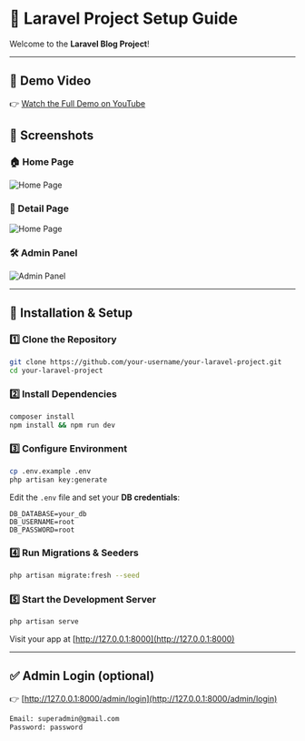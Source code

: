 # 🚀 Laravel Project Setup Guide

Welcome to the **Laravel Blog Project**! 

---

## 🎥 Demo Video

👉 [Watch the Full Demo on YouTube](https://www.youtube.com/watch?v=VeNfHj6MhgA&t=9025s&ab_channel=TraversyMedia)

## 📸 Screenshots


### 🏠 Home Page
![Home Page](https://usairticket.com/wp-content/uploads/2025/07/screencapture-127-0-0-1-8000-2025-07-29-12_43_06.png)

### 🚀 Detail Page
![Home Page](https://usairticket.com/wp-content/uploads/2025/07/screencapture-127-0-0-1-8000-blogposts-100-2025-07-29-12_43_15.png)

### 🛠️ Admin Panel
![Admin Panel](https://usairticket.com/wp-content/uploads/2025/07/screencapture-127-0-0-1-8000-admin-blogposts-2025-07-29-12_41_29.png)

---

## 🚦 Installation & Setup

### 1️⃣ Clone the Repository

```bash
git clone https://github.com/your-username/your-laravel-project.git
cd your-laravel-project
````

### 2️⃣ Install Dependencies

```bash
composer install
npm install && npm run dev
```

### 3️⃣ Configure Environment

```bash
cp .env.example .env
php artisan key:generate
```

Edit the `.env` file and set your **DB credentials**:

```env
DB_DATABASE=your_db
DB_USERNAME=root
DB_PASSWORD=root
```

### 4️⃣ Run Migrations & Seeders

```bash
php artisan migrate:fresh --seed
```

### 5️⃣ Start the Development Server

```bash
php artisan serve
```

Visit your app at [http://127.0.0.1:8000](http://127.0.0.1:8000)

---

## ✅ Admin Login (optional)
👉 [http://127.0.0.1:8000/admin/login](http://127.0.0.1:8000/admin/login)
```txt
Email: superadmin@gmail.com
Password: password
```
